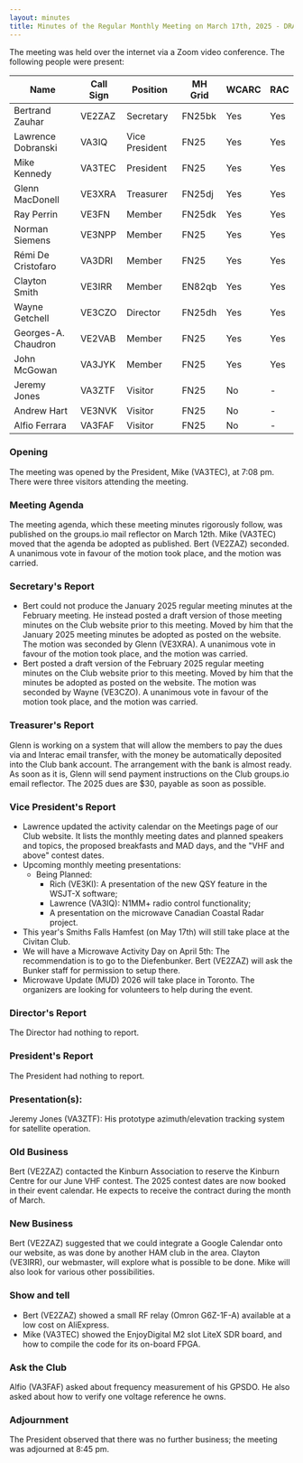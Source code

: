 ```yaml
---
layout: minutes
title: Minutes of the Regular Monthly Meeting on March 17th, 2025 - DRAFT
---
```

The meeting was held over the internet via a Zoom video conference.
The following people were present:

| Name                | Call Sign | Position       | MH Grid | WCARC | RAC |
| ------------------- | --------- | -------------- | ------- | ----- | --- |
| Bertrand Zauhar     | VE2ZAZ    | Secretary      | FN25bk  | Yes   | Yes |
| Lawrence Dobranski  | VA3IQ     | Vice President | FN25    | Yes   | Yes |
| Mike Kennedy        | VA3TEC    | President      | FN25    | Yes   | Yes |
| Glenn MacDonell     | VE3XRA    | Treasurer      | FN25dj  | Yes   | Yes |
| Ray Perrin          | VE3FN     | Member         | FN25dk  | Yes   | Yes |
| Norman Siemens      | VE3NPP    | Member         | FN25    | Yes   | Yes |
| Rémi De Cristofaro  | VA3DRI    | Member         | FN25    | Yes   | Yes |
| Clayton Smith       | VE3IRR    | Member         | EN82qb  | Yes   | Yes |
| Wayne Getchell      | VE3CZO    | Director       | FN25dh  | Yes   | Yes |
| Georges-A. Chaudron | VE2VAB    | Member         | FN25    | Yes   | Yes |
| John McGowan        | VA3JYK    | Member         | FN25    | Yes   | Yes |
| Jeremy Jones        | VA3ZTF    | Visitor        | FN25    | No    |  -  |
| Andrew Hart         | VE3NVK    | Visitor        | FN25    | No    |  -  |
| Alfio Ferrara       | VA3FAF    | Visitor        | FN25    | No    |  -  |

### Opening
The meeting was opened by the President, Mike (VA3TEC), at 7:08 pm. There were three visitors attending the meeting.

### Meeting Agenda
The meeting agenda, which these meeting minutes rigorously follow, was published on the groups.io mail reflector on March 12th. Mike (VA3TEC) moved that the agenda be adopted as published. Bert (VE2ZAZ) seconded. A unanimous vote in favour of the motion took place, and the motion was carried.

### Secretary's Report
- Bert could not produce the January 2025 regular meeting minutes at the February meeting. He instead posted a draft version of those meeting minutes on the Club website prior to this meeting. Moved by him that the January 2025 meeting minutes be adopted as posted on the website. The motion was seconded by Glenn (VE3XRA). A unanimous vote in favour of the motion took place, and the motion was carried.
- Bert posted a draft version of the February 2025 regular meeting minutes on the Club website prior to this meeting. Moved by him that the minutes be adopted as posted on the website. The motion was seconded by Wayne (VE3CZO). A unanimous vote in favour of the motion took place, and the motion was carried.

### Treasurer's Report
Glenn is working on a system that will allow the members to pay the dues via and Interac email transfer, with the money be automatically deposited into the Club bank account. The arrangement with the bank is almost ready. As soon as it is, Glenn will send payment instructions on the Club groups.io email reflector. The 2025 dues are $30, payable as soon as possible.

### Vice President's Report
- Lawrence updated the activity calendar on the Meetings page of our Club website. It lists the monthly meeting dates and planned speakers and topics, the proposed breakfasts and MAD days, and the "VHF and above" contest dates.
- Upcoming monthly meeting presentations:
  - Being Planned:
    - Rich (VE3KI): A presentation of the new QSY feature in the WSJT-X software;
    - Lawrence (VA3IQ): N1MM+ radio control functionality;
    - A presentation on the microwave Canadian Coastal Radar project.
- This year's Smiths Falls Hamfest (on May 17th) will still take place at the Civitan Club.
- We will have a Microwave Activity Day on April 5th: The recommendation is to go to the Diefenbunker. Bert (VE2ZAZ) will ask the Bunker staff for permission to setup there.
- Microwave Update (MUD) 2026 will take place in Toronto. The organizers are looking for volunteers to help during the event.

### Director's Report
The Director had nothing to report.

### President's Report
The President had nothing to report.

### Presentation(s):
Jeremy Jones (VA3ZTF): His prototype azimuth/elevation tracking system for satellite operation.

### Old Business
Bert (VE2ZAZ) contacted the Kinburn Association to reserve the Kinburn Centre for our June VHF contest. The 2025 contest dates are now booked in their event calendar. He expects to receive the contract during the month of March.

### New Business
Bert (VE2ZAZ) suggested that we could integrate a Google Calendar onto our website, as was done by another HAM club in the area. Clayton (VE3IRR), our webmaster, will explore what is possible to be done. Mike will also look for various other possibilities.

### Show and tell
- Bert (VE2ZAZ) showed a small RF relay (Omron G6Z-1F-A) available at a low cost on AliExpress.
- Mike (VA3TEC) showed the EnjoyDigital M2 slot LiteX SDR board, and how to compile the code for its on-board FPGA.

### Ask the Club
Alfio (VA3FAF) asked about frequency measurement of his GPSDO. He also asked about how to verify one voltage reference he owns.

### Adjournment
The President observed that there was no further business; the meeting was adjourned at 8:45 pm.
